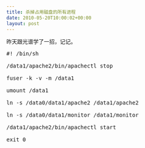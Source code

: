 ```yaml
---
title: 杀掉占用磁盘的所有进程
date: 2010-05-20T10:00:02+00:00
layout: post
---
```

昨天跟光谱学了一招，记记。

<pre class="brush: bash">#! /bin/sh

/data1/apache2/bin/apachectl stop

fuser -k -v -m /data1

umount /data1

ln -s /data0/data1/apache2 /data1/apache2

ln -s /data0/data1/monitor /data1/monitor

/data1/apache2/bin/apachectl start

exit 0
</pre>
